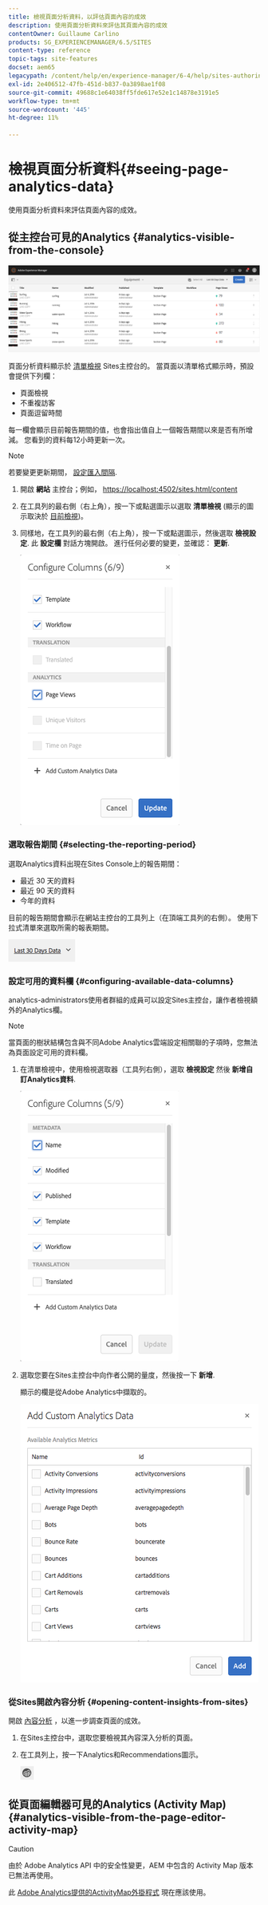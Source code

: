 ```yaml
---
title: 檢視頁面分析資料，以評估頁面內容的成效
description: 使用頁面分析資料來評估其頁面內容的成效
contentOwner: Guillaume Carlino
products: SG_EXPERIENCEMANAGER/6.5/SITES
content-type: reference
topic-tags: site-features
docset: aem65
legacypath: /content/help/en/experience-manager/6-4/help/sites-authoring/pa-using.html
exl-id: 2e406512-47fb-451d-b837-0a3898ae1f08
source-git-commit: 49688c1e64038ff5fde617e52e1c14878e3191e5
workflow-type: tm+mt
source-wordcount: '445'
ht-degree: 11%

---
```


# 檢視頁面分析資料{#seeing-page-analytics-data}

使用頁面分析資料來評估頁面內容的成效。

## 從主控台可見的Analytics {#analytics-visible-from-the-console}

![spad-01](assets/spad-01.png)

頁面分析資料顯示於 [清單檢視](/help/sites-authoring/basic-handling.md#list-view) Sites主控台的。 當頁面以清單格式顯示時，預設會提供下列欄：

* 頁面檢視
* 不重複訪客
* 頁面逗留時間

每一欄會顯示目前報告期間的值，也會指出值自上一個報告期間以來是否有所增減。 您看到的資料每12小時更新一次。

>[!NOTE]
>
>若要變更更新期間， [設定匯入間隔](/help/sites-administering/adobeanalytics-connect.md#configuring-the-import-interval).

1. 開啟 **網站** 主控台；例如， [https://localhost:4502/sites.html/content](https://localhost:4502/sites.html/content)
1. 在工具列的最右側（右上角），按一下或點選圖示以選取 **清單檢視** (顯示的圖示取決於 [目前檢視](/help/sites-authoring/basic-handling.md#viewing-and-selecting-resources))。

1. 同樣地，在工具列的最右側（右上角），按一下或點選圖示，然後選取 **檢視設定**. 此 **設定欄** 對話方塊開啟。 進行任何必要的變更，並確認： **更新**.

   ![spad-02](assets/spad-02.png)

### 選取報告期間 {#selecting-the-reporting-period}

選取Analytics資料出現在Sites Console上的報告期間：

* 最近 30 天的資料
* 最近 90 天的資料
* 今年的資料

目前的報告期間會顯示在網站主控台的工具列上（在頂端工具列的右側）。 使用下拉式清單來選取所需的報表期間。

![aa-05](assets/aa-05.png)

### 設定可用的資料欄 {#configuring-available-data-columns}

analytics-administrators使用者群組的成員可以設定Sites主控台，讓作者檢視額外的Analytics欄。

>[!NOTE]
>
>當頁面的樹狀結構包含與不同Adobe Analytics雲端設定相關聯的子項時，您無法為頁面設定可用的資料欄。

1. 在清單檢視中，使用檢視選取器（工具列右側），選取 **檢視設定** 然後 **新增自訂Analytics資料**.

   ![spad-03](assets/spad-03.png)

1. 選取您要在Sites主控台中向作者公開的量度，然後按一下 **新增**.

   顯示的欄是從Adobe Analytics中擷取的。

   ![aa-16](assets/aa-16.png)

### 從Sites開啟內容分析 {#opening-content-insights-from-sites}

開啟 [內容分析](/help/sites-authoring/content-insights.md) ，以進一步調查頁面的成效。

1. 在Sites主控台中，選取您要檢視其內容深入分析的頁面。
1. 在工具列上，按一下Analytics和Recommendations圖示。

   ![Analytics和Recommendations圖示](do-not-localize/chlimage_1-14.png)

## 從頁面編輯器可見的Analytics (Activity Map) {#analytics-visible-from-the-page-editor-activity-map}

>[!CAUTION]
>
>由於 Adobe Analytics API 中的安全性變更，AEM 中包含的 Activity Map 版本已無法再使用。
>
>此 [Adobe Analytics提供的ActivityMap外掛程式](https://experienceleague.adobe.com/docs/analytics/analyze/activity-map/getting-started/get-started-users/activitymap-install.html) 現在應該使用。

